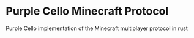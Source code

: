 # Purple Cello Minecraft Protocol
Purple Cello implementation of the Minecraft multiplayer protocol in rust
